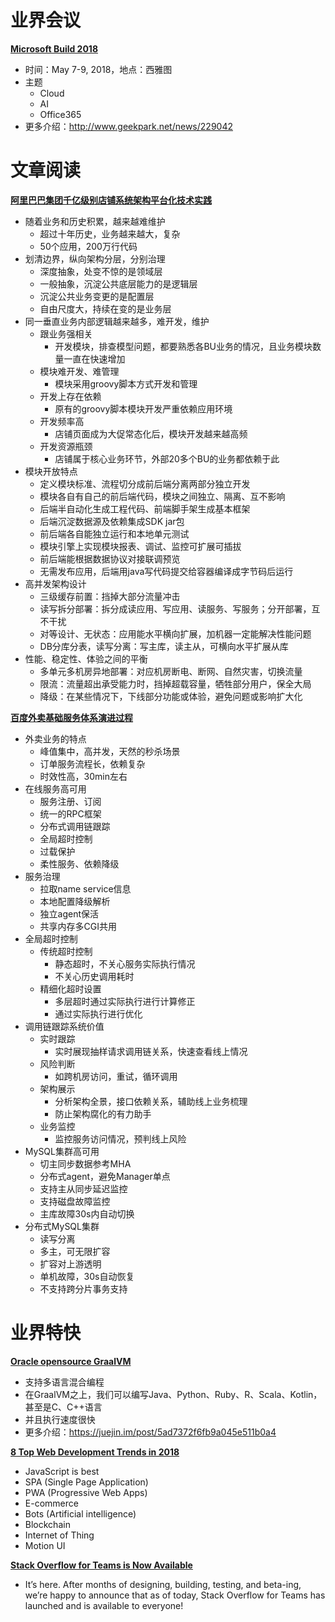 ﻿# 业界会议

[**Microsoft Build 2018**](https://www.microsoft.com/en-us/build)
* 时间：May 7-9, 2018，地点：西雅图
* 主题
   * Cloud
   * AI
   * Office365
* 更多介绍：http://www.geekpark.net/news/229042


# 文章阅读

[**阿里巴巴集团千亿级别店铺系统架构平台化技术实践**](https://ppt.geekbang.org/list/qconsh2017)
* 随着业务和历史积累，越来越难维护
   * 超过十年历史，业务越来越大，复杂
   * 50个应用，200万行代码
* 划清边界，纵向架构分层，分别治理
   * 深度抽象，处变不惊的是领域层
   * 一般抽象，沉淀公共底层能力的是逻辑层
   * 沉淀公共业务变更的是配置层
   * 自由尺度大，持续在变的是业务层
* 同一垂直业务内部逻辑越来越多，难开发，维护
   * 跟业务强相关
      * 开发模块，排查模型问题，都要熟悉各BU业务的情况，且业务模块数量一直在快速增加
   * 模块难开发、难管理
      * 模块采用groovy脚本方式开发和管理
   * 开发上存在依赖
      * 原有的groovy脚本模块开发严重依赖应用环境
   * 开发频率高
      * 店铺页面成为大促常态化后，模块开发越来越高频
   * 开发资源瓶颈
      * 店铺属于核心业务环节，外部20多个BU的业务都依赖于此
* 模块开放特点
   * 定义模块标准、流程切分成前后端分离两部分独立开发
   * 模块各自有自己的前后端代码，模块之间独立、隔离、互不影响
   * 后端半自动化生成工程代码、前端脚手架生成基本框架
   * 后端沉淀数据源及依赖集成SDK jar包
   * 前后端各自能独立运行和本地单元测试
   * 模块引擎上实现模块报表、调试、监控可扩展可插拔
   * 前后端能根据数据协议对接联调预览
   * 无需发布应用，后端用java写代码提交给容器编译成字节码后运行
* 高并发架构设计
   * 三级缓存前置：挡掉大部分流量冲击
   * 读写拆分部署：拆分成读应用、写应用、读服务、写服务；分开部署，互不干扰
   * 对等设计、无状态：应用能水平横向扩展，加机器一定能解决性能问题
   * DB分库分表，读写分离：写主库，读主从，可横向水平扩展从库
* 性能、稳定性、体验之间的平衡
   * 多单元多机房异地部署：对应机房断电、断网、自然灾害，切换流量
   * 限流：流量超出承受能力时，挡掉超载容量，牺牲部分用户，保全大局
   * 降级：在某些情况下，下线部分功能或体验，避免问题或影响扩大化


[**百度外卖基础服务体系演进过程**](https://ppt.geekbang.org/list/qconsh2017)
* 外卖业务的特点
   * 峰值集中，高并发，天然的秒杀场景
   * 订单服务流程长，依赖复杂
   * 时效性高，30min左右
* 在线服务高可用
   * 服务注册、订阅
   * 统一的RPC框架
   * 分布式调用链跟踪
   * 全局超时控制
   * 过载保护
   * 柔性服务、依赖降级
* 服务治理
   * 拉取name service信息
   * 本地配置降级解析
   * 独立agent保活
   * 共享内存多CGI共用
* 全局超时控制
   * 传统超时控制
      * 静态超时，不关心服务实际执行情况
      * 不关心历史调用耗时
   * 精细化超时设置
      * 多层超时通过实际执行进行计算修正
      * 通过实际执行进行优化
* 调用链跟踪系统价值
   * 实时跟踪
      * 实时展现抽样请求调用链关系，快速查看线上情况
   * 风险判断
      * 如跨机房访问，重试，循环调用
   * 架构展示
      * 分析架构全景，接口依赖关系，辅助线上业务梳理
      * 防止架构腐化的有力助手
   * 业务监控
      * 监控服务访问情况，预判线上风险
* MySQL集群高可用
   * 切主同步数据参考MHA
   * 分布式agent，避免Manager单点
   * 支持主从同步延迟监控
   * 支持磁盘故障监控
   * 主库故障30s内自动切换
* 分布式MySQL集群
   * 读写分离
   * 多主，可无限扩容
   * 扩容对上游透明
   * 单机故障，30s自动恢复
   * 不支持跨分片事务支持



# 业界特快


[**Oracle opensource GraalVM**](https://www.graalvm.org/)
* 支持多语言混合编程
* 在GraalVM之上，我们可以编写Java、Python、Ruby、R、Scala、Kotlin，甚至是C、C++语言
* 并且执行速度很快
* 更多介绍：https://juejin.im/post/5ad7372f6fb9a045e511b0a4


[**8 Top Web Development Trends in 2018**](http://merehead.com/blog/web-development-trends-2018/)
* JavaScript is best
* SPA (Single Page Application)
* PWA (Progressive Web Apps)
* E-commerce
* Bots (Artificial intelligence)
* Blockchain
* Internet of Thing
* Motion UI


[**Stack Overflow for Teams is Now Available**](https://stackoverflow.blog/2018/05/03/stack-overflow-for-teams-is-now-available/)
* It’s here. After months of designing, building, testing, and beta-ing, we’re happy to announce that as of today, Stack Overflow for Teams has launched and is available to everyone!


